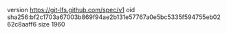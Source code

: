 version https://git-lfs.github.com/spec/v1
oid sha256:bf2c1703a67003b869f94ae2b131e57767a0e5bc5335f594755eb0262c8aaff6
size 1960
